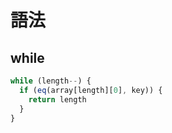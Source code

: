 # 語法

## while

```js
while (length--) {
  if (eq(array[length][0], key)) {
    return length
  }
}
```